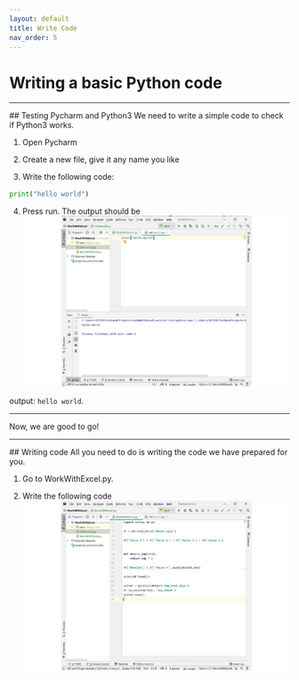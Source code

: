 ```yaml
---
layout: default
title: Write Code
nav_order: 5
---
```


# Writing a basic Python code

<hr>
## Testing Pycharm and Python3
We need to write a simple code to check if Python3 works.

1) Open Pycharm

2) Create a new file, give it any name you like

3) Write the following code:   
```python
print("hello world")
```
4) Press run. The output should be <br/>
![testing](https://github.com/Phil-CST-BCIT/Phil-Antony-docs/blob/gh-pages/assets/images/testhelloworld.png?raw=true "testing")


output: `hello world`.

<hr>

Now, we are good to go!
<hr>
## Writing code  
All you need to do is writing the code we have prepared for you.

1) Go to WorkWithExcel.py.  

2) Write the following code
![writing](https://github.com/Phil-CST-BCIT/Phil-Antony-docs/blob/gh-pages/assets/images/write-python-code.png?raw=true "writing")

